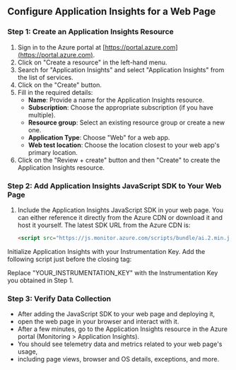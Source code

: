 ## Configure Application Insights for a Web Page

### Step 1: Create an Application Insights Resource

1. Sign in to the Azure portal at [https://portal.azure.com](https://portal.azure.com).
2. Click on "Create a resource" in the left-hand menu.
3. Search for "Application Insights" and select "Application Insights" from the list of services.
4. Click on the "Create" button.
5. Fill in the required details:
   - **Name**: Provide a name for the Application Insights resource.
   - **Subscription**: Choose the appropriate subscription (if you have multiple).
   - **Resource group**: Select an existing resource group or create a new one.
   - **Application Type**: Choose "Web" for a web app.
   - **Web test location**: Choose the location closest to your web app's primary location.
6. Click on the "Review + create" button and then "Create" to create the Application Insights resource.

### Step 2: Add Application Insights JavaScript SDK to Your Web Page

1. Include the Application Insights JavaScript SDK in your web page. You can either reference it directly from the Azure CDN or download it and host it yourself. The latest SDK URL from the Azure CDN is:
   ```html
   <script src="https://js.monitor.azure.com/scripts/bundle/ai.2.min.js"></script>
Initialize Application Insights with your Instrumentation Key. Add the following script just before the closing </body> tag:
<script>
  var appInsights = window.appInsights || function(config) {
    function s(config) { t[config] = function() { var i = arguments; t.queue.push(function() { t[config].apply(t, i) }) } }
    var t = { config: config }; t.queue = []; s('trackPageView'); s('trackEvent');
    var r = document.createElement('script'); r.src = "https://js.monitor.azure.com/scripts/bundle/ai.2.min.js";
    document.getElementsByTagName('script')[0].parentNode.appendChild(r); return t;
  }({
    instrumentationKey: "YOUR_INSTRUMENTATION_KEY"
  });

  window.appInsights = appInsights;
  appInsights.trackPageView();
</script>
Replace "YOUR_INSTRUMENTATION_KEY" with the Instrumentation Key you obtained in Step 1.

### Step 3: Verify Data Collection
-  After adding the JavaScript SDK to your web page and deploying it, 
  - open the web page in your browser and interact with it.
  - After a few minutes, go to the Application Insights resource in the Azure portal (Monitoring > Application Insights). 
  - You should see telemetry data and metrics related to your web page's usage, 
  - including page views, browser and OS details, exceptions, and more.

